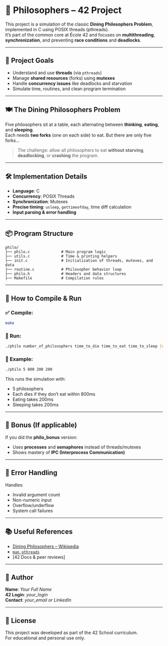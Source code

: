 # 🧠 Philosophers – 42 Project

This project is a simulation of the classic **Dining Philosophers Problem**, implemented in C using POSIX threads (pthreads).  
It’s part of the common core at École 42 and focuses on **multithreading**, **synchronization**, and preventing **race conditions** and **deadlocks**.

---

## 🧩 Project Goals

- Understand and use **threads** (via `pthreads`)
- Manage **shared resources** (forks) using **mutexes**
- Handle **concurrency issues** like deadlocks and starvation
- Simulate time, routines, and clean program termination

---

## 🍽️ The Dining Philosophers Problem

Five philosophers sit at a table, each alternating between **thinking**, **eating**, and **sleeping**.  
Each needs **two forks** (one on each side) to eat. But there are only five forks...

> The challenge: allow all philosophers to eat **without starving**, **deadlocking**, or **crashing** the program.

---

## 🛠 Implementation Details

- **Language**: C  
- **Concurrency**: POSIX Threads  
- **Synchronization**: Mutexes  
- **Precise timing**: `usleep`, `gettimeofday`, time diff calculation  
- **Input parsing & error handling**

---

## 📦 Program Structure

```
philo/
├── philo.c              # Main program logic
├── utils.c              # Time & printing helpers
├── init.c               # Initialization of threads, mutexes, and data
├── routine.c            # Philosopher behavior loop
├── philo.h              # Headers and data structures
├── Makefile             # Compilation rules
```

---

## 🧪 How to Compile & Run

### ✅ Compile:

```bash
make
```

### 🚀 Run:

```bash
./philo number_of_philosophers time_to_die time_to_eat time_to_sleep [number_of_times_each_philosopher_must_eat]
```

### 🧾 Example:

```bash
./philo 5 800 200 200
```

This runs the simulation with:
- 5 philosophers  
- Each dies if they don’t eat within 800ms  
- Eating takes 200ms  
- Sleeping takes 200ms

---

## 🧠 Bonus (If applicable)

If you did the **philo_bonus** version:

- Uses **processes** and **semaphores** instead of threads/mutexes
- Shows mastery of **IPC (Interprocess Communication)**

---

## 🧯 Error Handling

Handles:
- Invalid argument count
- Non-numeric input
- Overflow/underflow
- System call failures

---

## 📚 Useful References

- [Dining Philosophers – Wikipedia](https://en.wikipedia.org/wiki/Dining_philosophers_problem)  
- [`man pthreads`](https://man7.org/linux/man-pages/man7/pthreads.7.html)  
- [42 Docs & peer reviews]

---

## 👤 Author

**Name**: _Your Full Name_  
**42 Login**: _your_login_  
**Contact**: _your_email or LinkedIn_

---

## 📝 License

This project was developed as part of the 42 School curriculum.  
For educational and personal use only.
